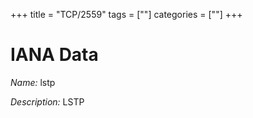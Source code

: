 +++
title = "TCP/2559"
tags = [""]
categories = [""]
+++

# IANA Data

_Name:_ lstp

_Description:_ LSTP

